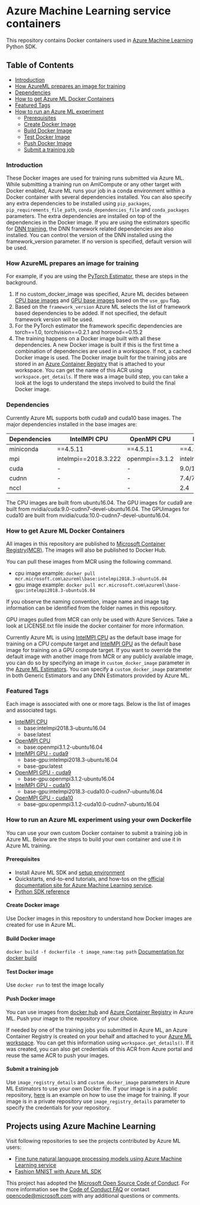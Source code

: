 # Azure Machine Learning service containers
This repository contains Docker containers used in [Azure Machine Learning](https://azure.microsoft.com/en-us/services/machine-learning-service/) Python SDK.

## Table of Contents
- [Introduction](#introduction)
- [How AzureML prepares an image for training](#howThingsWork)
- [Dependencies](#dependencies)
- [How to get Azure ML Docker Containers](#getdocker)
- [Featured Tags](#tags)
- [How to run an Azure ML experiment](#howtorun)
  * [Prerequisites](#prerequisites)
  * [Create Docker Image](#create)
  * [Build Docker Image](#build)
  * [Test Docker Image](#test)
  * [Push Docker Image](#push)
  * [Submit a training job](#submit)

<a name="introduction"></a>
### Introduction

These Docker images are used for training runs submitted via Azure ML. While submitting a training run on AmlCompute or any other target with Docker enabled, Azure ML runs your job in a conda environment within a Docker container with several dependencies installed.  You can also specify any extra dependencies to be installed using `pip_packages`, `pip_requirements_file_path`, `conda_dependencies_file` and `conda_packages` parameters. The extra dependencies are installed on top of the dependencies in the Docker image. If you are using the estimators specific for [DNN training](https://docs.microsoft.com/en-us/python/api/azureml-train-core/azureml.train.dnn?view=azure-ml-py), the DNN framework related dependencies are also installed. You can control the version of the DNN installed using the framework_version parameter. If no version is specified, default version will be used.

<a name="howThingsWork"></a>
### How AzureML prepares an image for training
For example, if you are using the [PyTorch Estimator](https://docs.microsoft.com/en-us/python/api/azureml-train-core/azureml.train.dnn.pytorch?view=azure-ml-py), these are steps in the background.
1. If no custom_docker_image was specified, Azure ML decides between [CPU base images](./base/cpu) and [GPU base images](./base/gpu) based on the `use_gpu` flag.
2. Based on the `framework_version` Azure ML selects the list of framework based dependencies to be added. If not specified, the default framework version will be used.
3. For the PyTorch estimator the framework specific dependencies are torch==1.0, torchvision==0.2.1 and horovod==0.15.2
4. The training happens on a Docker image built with all these dependencies. A new Docker image is built if this is the first time a combination of dependencies are used in a workspace. If not, a cached Docker image is used. The Docker image built for the training jobs are stored in an [Azure Container Registry](https://docs.microsoft.com/en-us/azure/container-registry/container-registry-get-started-docker-cli) that is attached to your workspace. You can get the name of this ACR using `workspace.get_details`. If there was a image build step, you can take a look at the logs to understand the steps involved to build the final Docker image.

<a name="dependencies"></a>
### Dependencies
Currently Azure ML supports both cuda9 and cuda10 base images. The major dependencies installed in the base images are:

| Dependencies | IntelMPI CPU | OpenMPI CPU | IntelMPI GPU | OpenMPI GPU |
| --- | --- | --- | --- | --- |
| miniconda | ==4.5.11 | ==4.5.11 | ==4.5.11 | ==4.5.11 |
| mpi | intelmpi==2018.3.222 |openmpi==3.1.2 |intelmpi==2018.3.222| openmpi==3.1.2 |
| cuda | - | - | 9.0/10.0 | 9.0/10.0 |
| cudnn | - | - | 7.4/7.5 | 7.4/7.5 |
| nccl | - | - | 2.4 | 2.4 |

The CPU images are built from ubuntu16.04. The GPU images for cuda9 are built from nvidia/cuda:9.0-cudnn7-devel-ubuntu16.04. The GPUimages for cuda10 are built from nvidia/cuda:10.0-cudnn7-devel-ubuntu16.04.

<a name="getdocker"></a>
### How to get Azure ML Docker Containers

All images in this repository are published to [Microsoft Container Registry(MCR)](https://azure.microsoft.com/en-us/blog/microsoft-syndicates-container-catalog/). The images will also be published to Docker Hub.

You can pull these images from MCR using the following command.
- cpu image example: `docker pull mcr.microsoft.com\azureml\base:intelmpi2018.3-ubuntu16.04`
- gpu image example: `docker pull mcr.microsoft.com\azureml\base-gpu:intelmpi2018.3-ubuntu16.04`

If you observe the naming convention, image name and image tag information can be identified from the folder names in this repository.

GPU images pulled from MCR can only be used with Azure Services. Take a look at LICENSE.txt file inside the docker container for more information.

Currently Azure ML is using [IntelMPI CPU](./base/cpu/base_images/docker/public/base/intelmpi2018.3-ubuntu16.04) as the default base image for training on a CPU compute target and [IntelMPI GPU](./base/gpu/base_images/docker/public/base/intelmpi2018.3-ubuntu16.04) as the default base image for training on a GPU compute target. If you want to override the default image with another image from MCR or any publicly available image, you can do so by specifying an image in `custom_docker_image` parameter in the [Azure ML Estimators](https://docs.microsoft.com/en-us/python/api/azureml-train-core/azureml.train.estimator?view=azure-ml-py). You can specify a `custom_docker_image` parameter in both Generic Estimators and any DNN Estimators provided by Azure ML.

<a name="tags"></a>
### Featured Tags

Each image is associated with one or more tags. Below is the list of images and associated tags.
- [IntelMPI CPU](./base/cpu/intelmpi2018.3-ubuntu16.04)
    * base:intelmpi2018.3-ubuntu16.04
    * base:latest
- [OpenMPI CPU](./base/cpu/openmpi3.1.2-ubuntu16.04)
    * base:openmpi3.1.2-ubuntu16.04
- [IntelMPI GPU - cuda9](./base/gpu/intelmpi2018.3-cuda9.0-cudnn7-ubuntu16.04)
    * base-gpu:intelmpi2018.3-ubuntu16.04
    * base-gpu:latest
- [OpenMPI GPU - cuda9](../base/gpu/openmpi3.1.2-cuda9.0-cudnn7-ubuntu16.04)
    * base-gpu:openmpi3.1.2-ubuntu16.04
- [IntelMPI GPU - cuda10](./base/gpu/intelmpi2018.3-cuda10.0-cudnn7-ubuntu16.04)
    * base-gpu:intelmpi2018.3-cuda10.0-cudnn7-ubuntu16.04
- [OpenMPI GPU - cuda10](./base/gpu/openmpi3.1.2-cuda10.0-cudnn7-ubuntu16.04)
    * base-gpu:openmpi3.1.2-cuda10.0-cudnn7-ubuntu16.04

<a name="howtorun"></a>
###  How to run an Azure ML experiment using your own Dockerfile
You can use your own custom Docker container to submit a training job in Azure ML. Below are the steps to build your own container and use it in Azure ML training.

<a name="prerequisites"></a>
#### Prerequisites
 * Install Azure ML SDK and [setup environment](https://docs.microsoft.com/en-us/azure/machine-learning/service/quickstart-run-local-notebook)
 * Quickstarts, end-to-end tutorials, and how-tos on the [official documentation site for Azure Machine Learning service](https://docs.microsoft.com/en-us/azure/machine-learning/service/).
 * [Python SDK reference](https://docs.microsoft.com/en-us/python/api/overview/azure/ml/intro?view=azure-ml-py)

<a name="create"></a>
#### Create Docker image
Use Docker images in this repository to understand how Docker images are created for use in Azure ML.

<a name="build"></a>
#### Build Docker image
`docker build -f dockerfile -t image_name:tag path`
[Documentation for docker build](https://docs.docker.com/engine/reference/commandline/build/)

<a name="test"></a>
#### Test Docker image
Use `docker run` to test the image locally

<a name="push"></a>
#### Push Docker image
You can use images from [docker hub](https://docs.docker.com/engine/reference/commandline/push/) and [Azure Container Registry](https://docs.microsoft.com/en-us/azure/container-registry/container-registry-get-started-docker-cli) in Azure ML. Push your image to the repository of your choice.

If needed by one of the training jobs you submitted in Azure ML, an Azure Container Registry is created on your behalf and attached to your [Azure ML workspace](https://docs.microsoft.com/en-us/azure/machine-learning/service/concept-azure-machine-learning-architecture#workspace). You can get this information using `workspace.get_details()`. If it was created, you can also get credentials of this ACR from Azure portal and reuse the same ACR to push your images.

<a name="submit"></a>
#### Submit a training job
Use `image_registry_details` and `custom_docker_image` parameters in Azure ML Estimators to use your own Docker file.
If your image is in a public repository, [here](https://github.com/Azure/MachineLearningNotebooks/blob/master/how-to-use-azureml/training-with-deep-learning/distributed-cntk-with-custom-docker/distributed-cntk-with-custom-docker.ipynb) is an example on how to use the image for training. If your image is in a private repository use `image_registry_details` parameter to specify the credentials for your repository.

## Projects using Azure Machine Learning

Visit following repositories to see the projects contributed by Azure ML users:

 - [Fine tune natural language processing models using Azure Machine Learning service](https://github.com/Microsoft/AzureML-BERT)
 - [Fashion MNIST with Azure ML SDK](https://github.com/amynic/azureml-sdk-fashion)


This project has adopted the [Microsoft Open Source Code of Conduct](https://opensource.microsoft.com/codeofconduct/).
For more information see the [Code of Conduct FAQ](https://opensource.microsoft.com/codeofconduct/faq/) or
contact [opencode@microsoft.com](mailto:opencode@microsoft.com) with any additional questions or comments.